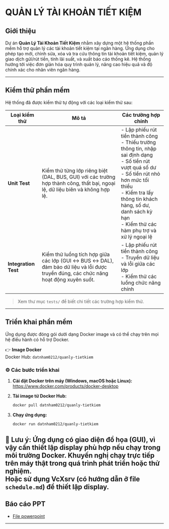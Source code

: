 # QUẢN LÝ TÀI KHOẢN TIẾT KIỆM

## Giới thiệu

Dự án **Quản Lý Tài Khoản Tiết Kiệm** nhằm xây dựng một hệ thống phần mềm hỗ trợ quản lý các tài khoản tiết kiệm tại ngân hàng. Ứng dụng cho phép tạo mới, chỉnh sửa, xóa và tra cứu thông tin tài khoản tiết kiệm, quản lý giao dịch gửi/rút tiền, tính lãi suất, và xuất báo cáo thống kê. Hệ thống hướng tới việc đơn giản hóa quy trình quản lý, nâng cao hiệu quả và độ chính xác cho nhân viên ngân hàng.

---

## Kiểm thử phần mềm

Hệ thống đã được kiểm thử tự động với các loại kiểm thử sau:

| Loại kiểm thử      | Mô tả                                                                                                                        | Các trường hợp chính                                                                                                    |
|--------------------|------------------------------------------------------------------------------------------------------------------------------|------------------------------------------------------------------------------------------------------------------------|
| **Unit Test**      | Kiểm thử từng lớp riêng biệt (DAL, BUS, GUI) với các trường hợp thành công, thất bại, ngoại lệ, dữ liệu biên và không hợp lệ. | - Lập phiếu rút tiền thành công<br>- Thiếu trường thông tin, nhập sai định dạng<br>- Số tiền rút vượt quá số dư<br>- Số tiền rút nhỏ hơn mức tối thiểu<br>- Kiểm tra lấy thông tin khách hàng, số dư, danh sách kỳ hạn<br>- Kiểm thử các hàm phụ trợ và xử lý ngoại lệ |
| **Integration Test** | Kiểm thử luồng tích hợp giữa các lớp (GUI ↔ BUS ↔ DAL), đảm bảo dữ liệu và lỗi được truyền đúng, các chức năng hoạt động xuyên suốt. | - Lập phiếu rút tiền thành công<br>- Truyền dữ liệu và lỗi giữa các lớp<br>- Kiểm thử các luồng chức năng chính |

> Xem thư mục `tests/` để biết chi tiết các trường hợp kiểm thử.

---

## Triển khai phần mềm

Ứng dụng được đóng gói dưới dạng Docker image và có thể chạy trên mọi hệ điều hành có hỗ trợ Docker.

👉 **Image Docker**  
Docker Hub: `datnham0212/quanly-tietkiem`

### ⚙️ Các bước triển khai

1. **Cài đặt Docker trên máy (Windows, macOS hoặc Linux):**  
   https://www.docker.com/products/docker-desktop

2. **Tải image từ Docker Hub:**
   ```bash
   docker pull datnham0212/quanly-tietkiem

3. **Chạy ứng dụng:**
    ```bash
    docker run datnham0212/quanly-tietkiem

🔺 Lưu ý: Ứng dụng có giao diện đồ họa (GUI), vì vậy cần thiết lập display phù hợp nếu chạy trong môi trường Docker. Khuyến nghị chạy trực tiếp trên máy thật trong quá trình phát triển hoặc thử nghiệm.  
Hoặc sử dụng VcXsrv (có hướng dẫn ở file `schedule.md`) để thiết lập display.
---

## Báo cáo PPT

- [File powerpoint](https://www.canva.com/design/DAGlWQ2M9Nk/Nm8XIsh8G7Ly1WQIuSuVBg/edit?utm_content=DAGlWQ2M9Nk&utm_campaign=designshare&utm_medium=link2&utm_source=sharebutton)

---

